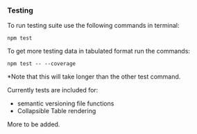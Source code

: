 ### Testing
To run testing suite use the following commands in terminal:
```
npm test
```
To get more testing data in tabulated format run the commands:
```
npm test -- --coverage
```
*Note that this will take longer than the other test command. 

Currently tests are included for:
* semantic versioning file functions
* Collapsible Table rendering

More to be added. 